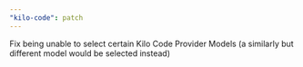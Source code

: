 ```yaml
---
"kilo-code": patch
---
```


Fix being unable to select certain Kilo Code Provider Models (a similarly but different model would be selected instead)
